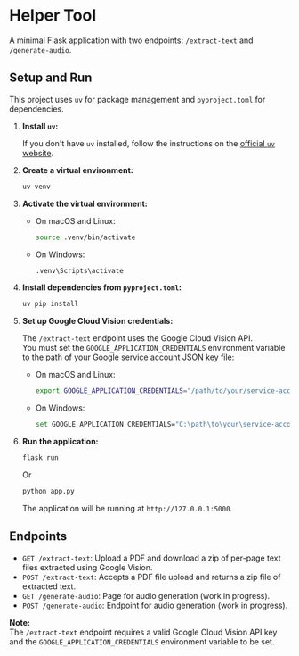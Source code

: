 # Helper Tool

A minimal Flask application with two endpoints: `/extract-text` and `/generate-audio`.

## Setup and Run

This project uses `uv` for package management and `pyproject.toml` for dependencies.

1.  **Install `uv`:**

    If you don't have `uv` installed, follow the instructions on the [official `uv` website](https://github.com/astral-sh/uv).

2.  **Create a virtual environment:**

    ```bash
    uv venv
    ```

3.  **Activate the virtual environment:**

    -   On macOS and Linux:
        ```bash
        source .venv/bin/activate
        ```
    -   On Windows:
        ```bash
        .venv\Scripts\activate
        ```

4.  **Install dependencies from `pyproject.toml`:**

    ```bash
    uv pip install
    ```

5.  **Set up Google Cloud Vision credentials:**

    The `/extract-text` endpoint uses the Google Cloud Vision API.  
    You must set the `GOOGLE_APPLICATION_CREDENTIALS` environment variable to the path of your Google service account JSON key file:

    - On macOS and Linux:
        ```bash
        export GOOGLE_APPLICATION_CREDENTIALS="/path/to/your/service-account-key.json"
        ```
    - On Windows:
        ```bash
        set GOOGLE_APPLICATION_CREDENTIALS="C:\path\to\your\service-account-key.json"
        ```

6.  **Run the application:**

    ```bash
    flask run
    ```
    Or
    ```bash
    python app.py
    ```

    The application will be running at `http://127.0.0.1:5000`.

## Endpoints

-   `GET /extract-text`: Upload a PDF and download a zip of per-page text files extracted using Google Vision.
-   `POST /extract-text`: Accepts a PDF file upload and returns a zip file of extracted text.
-   `GET /generate-audio`: Page for audio generation (work in progress).
-   `POST /generate-audio`: Endpoint for audio generation (work in progress).

**Note:**  
The `/extract-text` endpoint requires a valid Google Cloud Vision API key and the `GOOGLE_APPLICATION_CREDENTIALS` environment variable to be set.
